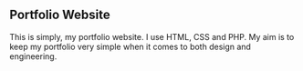 ## Portfolio Website 
This is simply, my portfolio website. I use HTML, CSS and PHP. My aim is to keep my portfolio very simple when it comes to both design and engineering.
